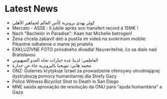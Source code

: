 # Latest News
-  كولر يهدي برونزية كأس العالم لجماهير الأهلي
-  Mercato - ASSE : Il jubile après son transfert record à 15M€ !
-  Nach "Bachelor in Paradise": Kaan hat Michelle betrogen!
-  Žena chcela zabaviť deti a pustila im videá na svokrinom mobile: Pikantné odhalenie o mame jej priateľa
-  EXKLUZÍVNE FOTO prírodného divadla! Neuveriteľné, čo sa dialo nad Bratislavou
-  العاطفي: لدينا عدة خيارات تجاه العدو الصهيوني
-  محمد هاني: تتويجنا بالبرونزية جاء عن جدارة
-  ONZ: Guterres krytykuje Izrael za prowadzenie ofensywy utrudniającej dystrybucję pomocy humanitarnej dla Strefy Gazy
-  Police Witness Bicyclist Shot to Death in San Diego
-  MNE saúda aprovação de resolução da ONU para "ajuda humanitária" a Gaza
